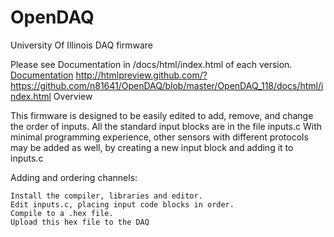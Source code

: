 # OpenDAQ
University Of Illinois DAQ firmware

Please see Documentation in /docs/html/index.html of each version.
[Documentation](/OpenDAQ_118/docs/html/index.html)
http://htmlpreview.github.com/?https://github.com/n81641/OpenDAQ/blob/master/OpenDAQ_118/docs/html/index.html
Overview

This firmware is designed to be easily edited to add, remove, and change the order of inputs.
All the standard input blocks are in the file inputs.c
With minimal programming experience, other sensors with different protocols may be added as well, by creating a new input block and adding it to inputs.c

Adding and ordering channels:

    Install the compiler, libraries and editor.
    Edit inputs.c, placing input code blocks in order.
    Compile to a .hex file.
    Upload this hex file to the DAQ
